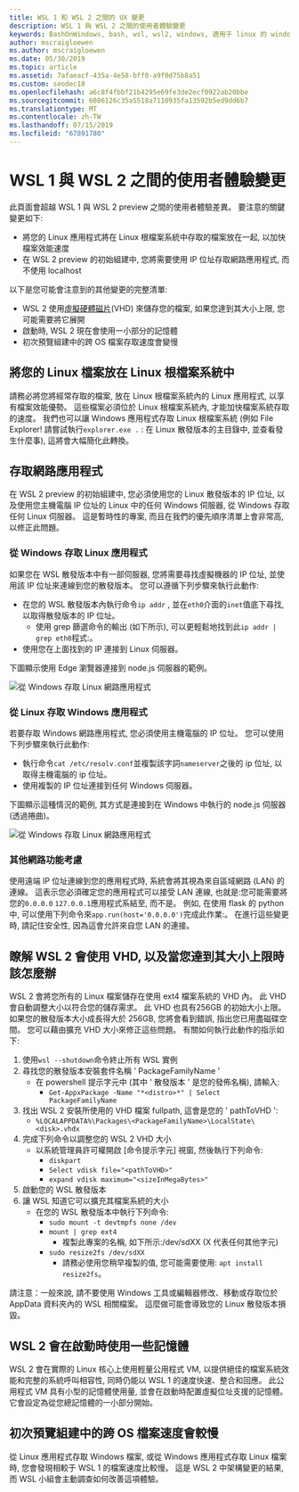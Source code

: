 ```yaml
---
title: WSL 1 和 WSL 2 之間的 UX 變更
description: WSL 1 與 WSL 2 之間的使用者體驗變更
keywords: BashOnWindows, bash, wsl, wsl2, windows, 適用于 linux 的 windows 子系統, windowssubsystem, ubuntu, debian, suse, windows 10
author: mscraigloewen
ms.author: mscraigloewen
ms.date: 05/30/2019
ms.topic: article
ms.assetid: 7afaeacf-435a-4e58-bff0-a9f0d75b8a51
ms.custom: seodec18
ms.openlocfilehash: a6c8f4fbbf21b4295e69fe3de2ecf0922ab20bbe
ms.sourcegitcommit: 6086126c35a5518a7110935fa13592b5ed9dd6b7
ms.translationtype: MT
ms.contentlocale: zh-TW
ms.lasthandoff: 07/15/2019
ms.locfileid: "67891780"
---
```

# <a name="user-experience-changes-between-wsl-1-and-wsl-2"></a>WSL 1 與 WSL 2 之間的使用者體驗變更

此頁面會超越 WSL 1 與 WSL 2 preview 之間的使用者體驗差異。 要注意的關鍵變更如下:

- 將您的 Linux 應用程式將在 Linux 根檔案系統中存取的檔案放在一起, 以加快檔案效能速度
- 在 WSL 2 preview 的初始組建中, 您將需要使用 IP 位址存取網路應用程式, 而不使用 localhost

以下是您可能會注意到的其他變更的完整清單:

- WSL 2 使用[虛擬硬體磁片](https://en.wikipedia.org/wiki/VHD_(file_format))(VHD) 來儲存您的檔案, 如果您達到其大小上限, 您可能需要將它展開
- 啟動時, WSL 2 現在會使用一小部分的記憶體
- 初次預覽組建中的跨 OS 檔案存取速度會變慢

## <a name="place-your-linux-files-in-your-linux-root-file-system"></a>將您的 Linux 檔案放在 Linux 根檔案系統中
請務必將您將經常存取的檔案, 放在 Linux 根檔案系統內的 Linux 應用程式, 以享有檔案效能優勢。 這些檔案必須位於 Linux 根檔案系統內, 才能加快檔案系統存取的速度。 我們也可以讓 Windows 應用程式存取 Linux 根檔案系統 (例如 File Explorer! 請嘗試執行`explorer.exe .` : 在 Linux 散發版本的主目錄中, 並查看發生什麼事), 這將會大幅簡化此轉換。 

## <a name="accessing-network-applications"></a>存取網路應用程式
在 WSL 2 preview 的初始組建中, 您必須使用您的 Linux 散發版本的 IP 位址, 以及使用您主機電腦 IP 位址的 Linux 中的任何 Windows 伺服器, 從 Windows 存取任何 Linux 伺服器。 這是暫時性的專案, 而且在我們的優先順序清單上會非常高, 以修正此問題。

### <a name="accessing-linux-applications-from-windows"></a>從 Windows 存取 Linux 應用程式
如果您在 WSL 散發版本中有一部伺服器, 您將需要尋找虛擬機器的 IP 位址, 並使用該 IP 位址來連線到您的散發版本。 您可以遵循下列步驟來執行此動作:

- 在您的 WSL 散發版本內執行命令`ip addr` , 並在`eth0`介面的`inet`值底下尋找, 以取得散發版本的 IP 位址。
   - 使用 grep 篩選命令的輸出 (如下所示), 可以更輕鬆地找到此`ip addr | grep eth0`程式:。
- 使用您在上面找到的 IP 連接到 Linux 伺服器。

下圖顯示使用 Edge 瀏覽器連接到 node.js 伺服器的範例。

![從 Windows 存取 Linux 網路應用程式](media/wsl2-network-w2l.jpg)

### <a name="accessing-windows-applications-from-linux"></a>從 Linux 存取 Windows 應用程式
若要存取 Windows 網路應用程式, 您必須使用主機電腦的 IP 位址。 您可以使用下列步驟來執行此動作:

- 執行命令`cat /etc/resolv.conf`並複製該字詞`nameserver`之後的 ip 位址, 以取得主機電腦的 ip 位址。 
- 使用複製的 IP 位址連接到任何 Windows 伺服器。

下圖顯示這種情況的範例, 其方式是連接到在 Windows 中執行的 node.js 伺服器 (透過捲曲)。 

![從 Windows 存取 Linux 網路應用程式](media/wsl2-network-l2w.png)

### <a name="other-networking-considerations"></a>其他網路功能考慮

使用遠端 IP 位址連線到您的應用程式時, 系統會將其視為來自區域網路 (LAN) 的連線。 這表示您必須確定您的應用程式可以接受 LAN 連線, 也就是:您可能需要將您的`0.0.0.0` `127.0.0.1`應用程式系結至, 而不是。 例如, 在使用 flask 的 python 中, 可以使用下列命令來`app.run(host='0.0.0.0')`完成此作業:。 在進行這些變更時, 請記住安全性, 因為這會允許來自您 LAN 的連接。 

## <a name="understanding-wsl-2-uses-a-vhd-and-what-to-do-if-you-reach-its-max-size"></a>瞭解 WSL 2 會使用 VHD, 以及當您達到其大小上限時該怎麼辦
WSL 2 會將您所有的 Linux 檔案儲存在使用 ext4 檔案系統的 VHD 內。 此 VHD 會自動調整大小以符合您的儲存需求。 此 VHD 也具有256GB 的初始大小上限。 如果您的散發版本大小成長得大於 256GB, 您將會看到錯誤, 指出您已用盡磁碟空間。 您可以藉由擴充 VHD 大小來修正這些問題。 有關如何執行此動作的指示如下:

1. 使用`wsl --shutdown`命令終止所有 WSL 實例
2. 尋找您的散發版本安裝套件名稱 ' PackageFamilyName '
   - 在 powershell 提示字元中 (其中 ' 散發版本 ' 是您的發佈名稱), 請輸入:
      - `Get-AppxPackage -Name "*<distro>*" | Select PackageFamilyName`
3. 找出 WSL 2 安裝所使用的 VHD 檔案 fullpath, 這會是您的 ' pathToVHD ':
     - `%LOCALAPPDATA%\Packages\<PackageFamilyName>\LocalState\<disk>.vhdx`
4. 完成下列命令以調整您的 WSL 2 VHD 大小
   - 以系統管理員許可權開啟 [命令提示字元] 視窗, 然後執行下列命令:
      - `diskpart`
      - `Select vdisk file="<pathToVHD>"`
      - `expand vdisk maximum="<sizeInMegaBytes>"`
5. 啟動您的 WSL 散發版本
6. 讓 WSL 知道它可以擴充其檔案系統的大小
   - 在您的 WSL 散發版本中執行下列命令:
      - `sudo mount -t devtmpfs none /dev`
      - `mount | grep ext4`
         - 複製此專案的名稱, 如下所示:/dev/sdXX (X 代表任何其他字元)
      - `sudo resize2fs /dev/sdXX`
         - 請務必使用您稍早複製的值, 您可能需要使用: `apt install resize2fs`。

請注意：一般來說, 請不要使用 Windows 工具或編輯器修改、移動或存取位於 AppData 資料夾內的 WSL 相關檔案。 這麼做可能會導致您的 Linux 散發版本損毀。

## <a name="wsl-2-will-use-some-memory-on-startup"></a>WSL 2 會在啟動時使用一些記憶體
WSL 2 會在實際的 Linux 核心上使用輕量公用程式 VM, 以提供絕佳的檔案系統效能和完整的系統呼叫相容性, 同時仍能以 WSL 1 的速度快速、整合和回應。 此公用程式 VM 具有小型的記憶體使用量, 並會在啟動時配置虛擬位址支援的記憶體。 它會設定為從您總記憶體的一小部分開始。

## <a name="cross-os-file-speed-will-be-slower-in-initial-preview-builds"></a>初次預覽組建中的跨 OS 檔案速度會較慢
從 Linux 應用程式存取 Windows 檔案, 或從 Windows 應用程式存取 Linux 檔案時, 您會發現相較于 WSL 1 的檔案速度比較慢。 這是 WSL 2 中架構變更的結果, 而 WSL 小組會主動調查如何改善這項體驗。

